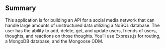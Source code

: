 ## Summary
 This application is for building an API for a social media network that can handle large amounts of unstructured data utilizing a NoSQL database. The user has the ability to add, delete, get, and update users, friends of users, thoughts, and reactions on those thoughts. You’ll use Express.js for routing, a MongoDB database, and the Mongoose ODM.